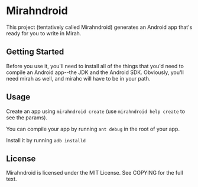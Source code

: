 # Mirahndroid

This project (tentatively called Mirahndroid) generates an Android app that's ready for you to write in Mirah.

## Getting Started

Before you use it, you'll need to install all of the things that you'd need to compile an Android app--the JDK and the Android SDK. Obviously, you'll need mirah as well, and mirahc will have to be in your path.

## Usage

Create an app using `mirahndroid create` (use `mirahndroid help create` to see the params).

You can compile your app by running `ant debug` in the root of your app.

Install it by running `adb installd`

## License

Mirahndroid is licensed under the MIT License. See COPYING for the full text.
